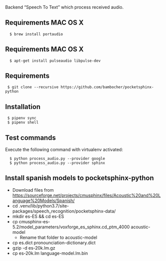 

Backend “Speech To Text” which process received audio.


## Requirements MAC OS X

```
  $ brew install portaudio
```

## Requirements MAC OS X

```
  $ apt-get install pulseaudio libpulse-dev
```

## Requirements

```
 $ git clone --recursive https://github.com/bambocher/pocketsphinx-python
```

## Installation


 ```
  $ pipenv sync
  $ pipenv shell
```


## Test commands

Execute the following command with virtualenv activated:

```
  $ python process_audio.py --provider google
  $ python process_audio.py --provider sphinx
```


## Install spanish models to pocketsphinx-python

- Download files from https://sourceforge.net/projects/cmusphinx/files/Acoustic%20and%20Language%20Models/Spanish/
- cd .venv/lib/python3.7/site-packages/speech_recognition/pocketsphinx-data/
- mkdir es-ES && cd es-ES
- cp cmusphinx-es-5.2/model_parameters/voxforge_es_sphinx.cd_ptm_4000 acoustic-model
  - Rename that folder to acoustic-model
- cp es.dict pronounciation-dictionary.dict
- gzip -d es-20k.lm.gz
- cp es-20k.lm language-model.lm.bin
